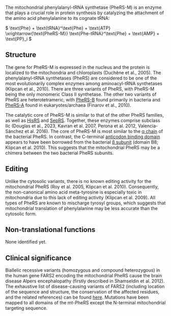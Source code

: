 

The mitochondrial phenylalanyl-tRNA synthetase (PheRS-M) is an enzyme that plays a crucial role in protein synthesis by catalyzing the attachment of the amino acid phenylalanine to its cognate tRNA:




$ \text{Phe} + \text{tRNA}^\text{Phe} + \text{ATP} \xrightarrow{\text{PheRS-M}} \text{Phe-tRNA}^\text{Phe} + \text{AMP} + \text{PP}_i  $


## Structure

The gene for PheRS-M is expressed in the nucleus and the protein is localized to the mitochondria and chloroplasts (Duchêne et al., 2005). 
The phenylalanyl-tRNA synthetases (PheRS) are considered to be one of the most evolutionarily complex enzymes among aminoacyl-tRNA synthetases (Klipcan et al., 2010). 
There are three variants of PheRS, with PheRS-M being the only monomeric Class II synthetase. 
The other two variants of PheRS are heterotetrameric, with [PheRS-B](/class2/phe1) found primarily in bacteria and [PheRS-A](/class2/phe3) found in eukaryotes/archaea (Finarov et al., 2010).


The catalytic core of PheRS-M is similar to that of the other PheRS families, as well as [HisRS](/class2/his) and [SepRS](/class2/sep). 
Together, these enzymes comprise subclass IIc (Douglas et al., 2023, Kavran et al. 2007, Perona et al. 2012, Valencia-Sánchez et al. 2016). 
The core of PheRS-M is most similar to the [&alpha; chain](/class2/phe1) of the bacterial PheRS.
In contrast, the C-terminal [anticodon binding domain](/d/f) appears to have been borrowed from the bacterial [&beta; subunit](/class2/phe2)  (domain B8; Klipcan et al. 2010). This suggests that the mitochondrial PheRS may be a chimera between the two bacterial PheRS subunits. 

## Editing

Unlike the cytosolic variants, there is no known editing activity for the mitochondrial PheRS (Roy et al. 2005, Klipcan et al. 2010). Consequently, the non-canonical amino acid meta-tyrosine is especially toxic in mitochondria due to this lack of editing activity (Klipcan et al. 2009).  All types of PheRS are known to mischarge tyrosyl groups, which suggests that mitochondrial translation of phenylalanine may be less accurate than the cytosolic form.

## Non-translational functions

None identified yet.

## Clinical significance

Biallelic recessive variants (homozygous and compound heterozygous) in the human gene FARS2 encoding the mitochondrial PheRS cause the brain disease Alpers encephalopathy (firstly described in Shamseldin et al. 2012). The exhaustive list of disease-causing variants of FARS2 (including location of the sequence and structure, the conservation of the affected residues, and the related references) can be found [here](http://misynpat.org/misynpat/PageMaker.rvt?name=FARS2). Mutations have been mapped to all domains of the mt-PheRS except the N-terminal mitochondrial targeting sequence. 
